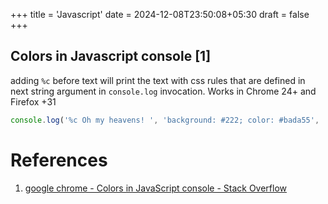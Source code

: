 +++
title = 'Javascript'
date = 2024-12-08T23:50:08+05:30
draft = false
+++

## Colors in Javascript console [1]

adding `%c` before text will print the text with css rules that are defined in next string argument in `console.log` invocation.
Works in Chrome 24+ and Firefox +31

```javascript
console.log('%c Oh my heavens! ', 'background: #222; color: #bada55', 'more text');
```

# References

1. [google chrome - Colors in JavaScript console - Stack Overflow](https://stackoverflow.com/questions/7505623/colors-in-javascript-console)
